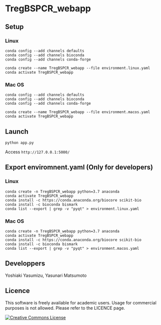 # TregBSPCR_webapp

## Setup

### Linux

```
conda config --add channels defaults
conda config --add channels bioconda
conda config --add channels conda-forge

conda create --name TregBSPCR_webapp --file environment.linux.yaml
conda activate TregBSPCR_webapp
```

### Mac OS

```
conda config --add channels defaults
conda config --add channels bioconda
conda config --add channels conda-forge

conda create --name TregBSPCR_webapp --file environment.macos.yaml
conda activate TregBSPCR_webapp
```
 
## Launch 

```
python app.py
```

Access `http://127.0.0.1:5000/`

## Export enviromnent.yaml (Only for developers)

### Linux

```
conda create -n TregBSPCR_webapp python=3.7 anaconda
conda activate TregBSPCR_webapp
conda install -c https://conda.anaconda.org/biocore scikit-bio
conda install -c bioconda bismark
conda list --export | grep -v "pyqt" > environment.linux.yaml
```

### Mac OS

```
conda create -n TregBSPCR_webapp python=3.7 anaconda
conda activate TregBSPCR_webapp
conda install -c https://conda.anaconda.org/biocore scikit-bio
conda install -c bioconda bismark
conda list --export | grep -v "pyqt" > environment.macos.yaml
```


## Developpers

Yoshiaki Yasumizu, Yasunari Matsumoto

## Licence

This software is freely available for academic users. Usage for commercial purposes is not allowed. Please refer to the LICENCE page.

<a rel="license" href="http://creativecommons.org/licenses/by-nc/4.0/"><img alt="Creative Commons License" style="border-width:0" src="https://i.creativecommons.org/l/by-nc/4.0/88x31.png" /></a>